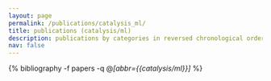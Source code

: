 ```yaml
---
layout: page
permalink: /publications/catalysis_ml/
title: publications (catalysis/ml)
description: publications by categories in reversed chronological order. generated by jekyll-scholar.
nav: false
---
```

<!-- _pages/publications.md -->
<div class="publications">

  {% bibliography -f papers -q @*[abbr={{catalysis/ml}}]* %}

</div>
